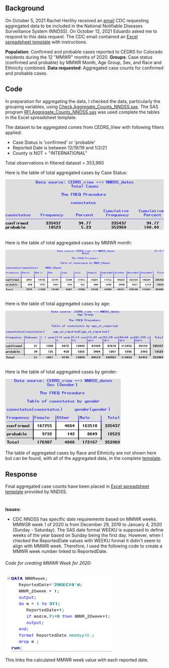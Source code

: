 ## Background 
On October 5, 2021 Rachel Herlihy received an [email](./Documents/Email_request.pdf) CDC requesting aggregated data to be included in the National Notifiable Diseases Surveillance System (NNDSS). On October 12, 2021 Eduardo asked me to respond to this data request. The CDC email contained an [Excel spreadsheet template](./Documents/Worksheet_2020_Aggregate_COVID-19_Data.xlsx) with instructions. 

**Population**:  Confirmed and probable cases reported to CEDRS for Colorado residents during the 12 "MMWR" months of 2020.  **Groups**: Case status (confirmed and probable) by MMWR Month, Age Group, Sex, and Race and Ethnicity combined.  **Data requested**: Aggregated case counts for confirmed and probable cases. 

## Code
In preparation for aggregating the data, I checked the data, particularly the grouping variables, using [Check.Aggregate_Counts_NNDSS.sas](SAS/Check.Aggregate_Counts_NNDSS.sas). The SAS program [RFI.Aggregate_Counts_NNDSS.sas](SAS/RFI.Aggregate_Counts_NNDSS.sas) was used complete the tables in the Excel spreadsheet template. 

The dataset to be aggregated comes from CEDRS_View with following filters applied:
* Case Status is 'confirmed' or 'probable'
* Reported Date is between 12/19/19 and 1/2/21
* County is NOT = "INTERNATIONAL"

Total observations in filtered dataset = 353,960

Here is the table of total aggregated cases by Case Status:

![Total Cases](./Images/Total_cases2.png)
##
Here is the table of total aggregated cases by MMWR month:

![MMWR_Month](./Images/MMWR_month2.png)
##
Here is the table of total aggregated cases by age:

![Age_Groups](.images/../Images/Age_group2.jpg)

##
Here is the table of total aggregated cases by gender:

![Gender](./images/Gender2.png)

The table of aggregated cases by Race and Ethnicity are not shown here but can be found, with all of the aggregated data, in the complete [template](./Documents/Worksheet_2020_Aggregate_COVID-19_Data.xlsx).

## Response
Final aggregated case counts have been placed in [Excel spreadsheet template](./Documents/Worksheet_2020_Aggregate_COVID-19_Data.xlsx) provided by NNDSS.
#


**Issues:**
* CDC NNDSS has specific date requirements based on MMWR weeks. MMWSR week 1 of 2020 is from December 29, 2019 to January 4, 2020 (Sunday - Saturday). The SAS date format WEEKU is supposed to define weeks of the year based on Sunday being the first day. However, when I checked the ReportedDate values with WEEKU format it didin't seem to align with MMWR week. Therefore, I used the following code to create a MMWR week number linked to ReportedDate.
####
###### Code for creating MMWR Week for 2020:
 ![code](./Images/Code_for_MMWR_week.png)

This links the calculated MMWR week value with each reported date.


